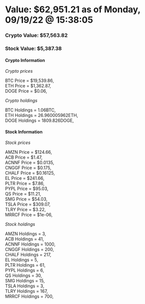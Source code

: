 # Value: $62,951.21 as of Monday, 09/19/22 @ 15:38:05 

### Crypto Value: $57,563.82

### Stock Value: $5,387.38

#### Crypto Information 
*Crypto prices* 

BTC Price = $19,539.86,  
ETH Price = $1,362.87,  
DOGE Price = $0.06,  


*Crypto holdings* 

BTC Holdings = 1.06BTC,  
ETH Holdings = 26.960005962ETH,  
DOGE Holdings = 1809.826DOGE,  


#### Stock Information 

*Stock prices* 

AMZN Price = $124.66,  
ACB Price = $1.47,  
ACNNF Price = $0.0135,  
CNGGF Price = $0.175,  
CHALF Price = $0.16125,  
EL Price = $241.66,  
PLTR Price = $7.86,  
PYPL Price = $95.03,  
QS Price = $11.21,  
SMG Price = $54.03,  
TSLA Price = $309.07,  
TLRY Price = $3.22,  
MRRCF Price = $1e-06,  


*Stock holdings* 

AMZN Holdings = 3,  
ACB Holdings = 41,  
ACNNF Holdings = 1000,  
CNGGF Holdings = 200,  
CHALF Holdings = 217,  
EL Holdings = 5,  
PLTR Holdings = 61,  
PYPL Holdings = 6,  
QS Holdings = 30,  
SMG Holdings = 15,  
TSLA Holdings = 3,  
TLRY Holdings = 167,  
MRRCF Holdings = 700,  


